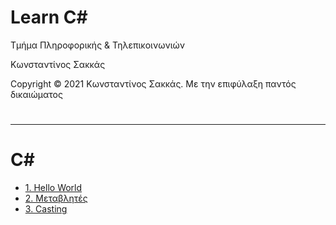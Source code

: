 <html>
<body>
<h1> Learn C#</h1>
<p> Τμήμα Πληροφορικής & Τηλεπικοινωνιών </p>
<p> Κωνσταντίνος Σακκάς</p>
<p>Copyright © 2021 Κωνσταντίνος Σακκάς. Με την επιφύλαξη παντός δικαιώματος</p>
  <h1></h1>
<hr>

<h1>C#</h1>

<ul>
<li><a href="./Codes/1_intro.cs" target="_blank">1. Hello World</a> </li>
<li><a href="./Codes/2_var.cs" target="_blank">2. Μεταβλητές</a> </li>
<li><a href="./Codes/3_casting.cs" target="_blank">3. Casting</a> </li>

</ul>
